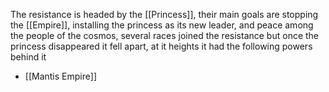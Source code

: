 The resistance is headed by the [[Princess]], their main goals are stopping the [[Empire]], installing the princess as its new leader, and peace among the people of the cosmos, several races joined the resistance but once the princess disappeared it fell apart, at it heights it had the following powers behind it

* [[Mantis Empire]]